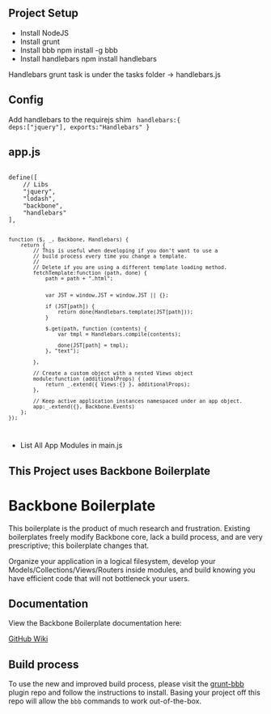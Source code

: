 ## Project Setup

* Install NodeJS
* Install grunt
* Install bbb
    npm install -g bbb
* Install handlebars
    npm install handlebars


Handlebars grunt task is under the tasks folder -> handlebars.js

## Config

Add handlebars to the requirejs shim
<code>
        handlebars:{
            deps:["jquery"],
            exports:"Handlebars"
        }
 </code>


## app.js
<code>
define([
    // Libs
    "jquery",
    "lodash",
    "backbone",
    "handlebars"
],

    function ($, _, Backbone, Handlebars) {
        return {
            // This is useful when developing if you don't want to use a
            // build process every time you change a template.
            //
            // Delete if you are using a different template loading method.
            fetchTemplate:function (path, done) {
                path = path + ".html";


                var JST = window.JST = window.JST || {};

                if (JST[path]) {
                    return done(Handlebars.template(JST[path]));
                }

                $.get(path, function (contents) {
                    var tmpl = Handlebars.compile(contents);

                    done(JST[path] = tmpl);
                }, "text");

            },

            // Create a custom object with a nested Views object
            module:function (additionalProps) {
                return _.extend({ Views:{} }, additionalProps);
            },

            // Keep active application instances namespaced under an app object.
            app:_.extend({}, Backbone.Events)
        };
    });
</code>



* List All App Modules in main.js


## This Project uses Backbone Boilerplate

Backbone Boilerplate
====================

This boilerplate is the product of much research and frustration.  Existing
boilerplates freely modify Backbone core, lack a build process, and are
very prescriptive; this boilerplate changes that.

Organize your application in a logical filesystem, develop your
Models/Collections/Views/Routers inside modules, and build knowing you have
efficient code that will not bottleneck your users.

## Documentation ##

View the Backbone Boilerplate documentation here:

[GitHub Wiki](https://github.com/tbranyen/backbone-boilerplate/wiki)

## Build process ##

To use the new and improved build process, please visit the 
[grunt-bbb](https://github.com/backbone-boilerplate/grunt-bbb)
plugin repo and follow the instructions to install.  Basing your project off
this repo will allow the `bbb` commands to work out-of-the-box.
